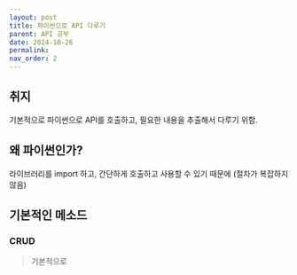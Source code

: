 ```yaml
---
layout: post
title: 파이썬으로 API 다루기
parent: API 공부
date: 2024-10-26
permalink:
nav_order: 2
---
```


## 취지

기본적으로 파이썬으로 API를 호출하고, 필요한 내용을 추출해서 다루기 위함.

## 왜 파이썬인가?

라이브러리를 import 하고, 간단하게 호출하고 사용할 수 있기 때문에 (절차가 복잡하지 않음)

## 기본적인 메소드

### CRUD

> 기본적으로
